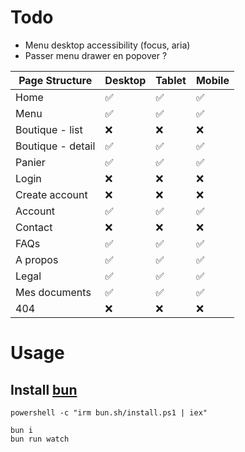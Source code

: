 # Todo

- Menu desktop accessibility (focus, aria)
- Passer menu drawer en popover ?

| Page Structure    | Desktop | Tablet | Mobile |
| ----------------- | ------- | ------ | ------ |
| Home              | ✅      | ✅     | ✅     |
| Menu              | ✅      | ✅     | ✅     |
| Boutique - list   | ❌      | ❌     | ❌     |
| Boutique - detail | ✅      | ✅     | ✅     |
| Panier            | ✅      | ✅     | ✅     |
| Login             | ❌      | ❌     | ❌     |
| Create account    | ❌      | ❌     | ❌     |
| Account           | ✅      | ✅     | ✅     |
| Contact           | ❌      | ❌     | ❌     |
| FAQs              | ✅      | ✅     | ✅     |
| A propos          | ✅      | ✅     | ✅     |
| Legal             | ✅      | ✅     | ✅     |
| Mes documents     | ✅      | ✅     | ✅     |
| 404               | ❌      | ❌     | ❌     |

# Usage

## Install [bun](https://bun.sh/)

```shell
powershell -c "irm bun.sh/install.ps1 | iex"
```

```shell
bun i
bun run watch
```
